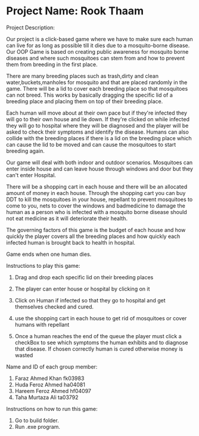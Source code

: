 # Project Name: Rook Thaam

Project Description: 

Our project is a click-based game where we have to make sure each human can live for as long as possible till it dies due to a mosquito-borne disease.
Our OOP Game is based on creating public awareness for mosquito borne diseases and where such mosquitoes can stem from and how to prevent them from
breeding in the first place.


There are many breeding places such as trash,dirty and clean water,buckets,manholes for mosquito and that are placed randomly in the game.
There will be a lid to cover each breeding place so that mosquitoes can not breed. 
This works by basically dragging the specific lid of a breeding place and placing them on top of their breeding place.


Each human will move about at their own pace but if they're infected they will go to their own house and lie down. 
If they're clicked on while infected they will go to hospital where they will be diagnosed and the player will be asked to check their symptoms and
identify the disease. 
Humans can also collide with the breeding places if there is a lid on the breeding place which can cause the lid to be moved and can 
cause the mosquitoes to start breeding again. 


Our game will deal with both indoor and outdoor scenarios. Mosquitoes can enter inside house and can leave house through windows and door but they can't enter Hospital.


There will be a shopping cart in each house and there will be an allocated amount of money in each house. 
Through the shopping cart you can buy DDT to kill the mosquitoes in your house, repellant to prevent mosquitoes to come to you, nets to cover the windows
and badmedicine to damage the human as a person who is infected with a mosquito borne disease should not eat medicine as it will deteriorate their health.


The governing factors of this game is the budget of each house and 
how quickly the player covers all the breeding places and 
how quickly each infected human is brought back to health in hospital.



Game ends when one human dies.


Instructions to play this game:

1) Drag and drop each specific lid on their breeding places

2) The player can enter house or hospital by clicking on it

3) Click on Human if infected so that they go to hospital and get themselves checked and cured.

4) use the shopping cart in each house to get rid of mosquitoes or cover humans with repellant

5) Once a human reaches the end of the queue the player must click a checkBox to see which symptoms the human exhibits and to diagnose that disease. 
If chosen correctly human is cured otherwise money is wasted

Name and ID of each group member:

1) Faraz Ahmed Khan fk03983
2) Huda Feroz Ahmed ha04081
2) Hareem Feroz Ahmed hf04097
4) Taha Murtaza Ali ta03792

Instructions on how to run this game:

1) Go to build folder.
2) Run .exe program.
	


